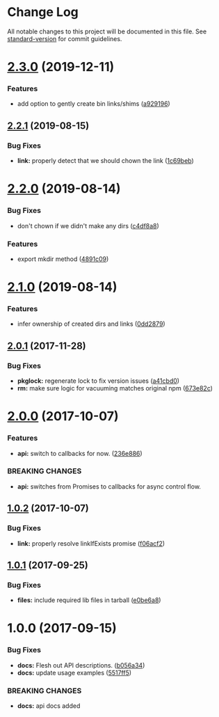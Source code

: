 # Change Log

All notable changes to this project will be documented in this file. See [standard-version](https://github.com/conventional-changelog/standard-version) for commit guidelines.

<a name="2.3.0"></a>
# [2.3.0](https://github.com/npm/gentle-fs/compare/v2.2.1...v2.3.0) (2019-12-11)


### Features

* add option to gently create bin links/shims ([a929196](https://github.com/npm/gentle-fs/commit/a929196))



<a name="2.2.1"></a>
## [2.2.1](https://github.com/npm/gentle-fs/compare/v2.2.0...v2.2.1) (2019-08-15)


### Bug Fixes

* **link:** properly detect that we should chown the link ([1c69beb](https://github.com/npm/gentle-fs/commit/1c69beb))



<a name="2.2.0"></a>
# [2.2.0](https://github.com/npm/gentle-fs/compare/v2.1.0...v2.2.0) (2019-08-14)


### Bug Fixes

* don't chown if we didn't make any dirs ([c4df8a8](https://github.com/npm/gentle-fs/commit/c4df8a8))


### Features

* export mkdir method ([4891c09](https://github.com/npm/gentle-fs/commit/4891c09))



<a name="2.1.0"></a>
# [2.1.0](https://github.com/npm/gentle-fs/compare/v2.0.1...v2.1.0) (2019-08-14)


### Features

* infer ownership of created dirs and links ([0dd2879](https://github.com/npm/gentle-fs/commit/0dd2879))



<a name="2.0.1"></a>
## [2.0.1](https://github.com/npm/gentle-fs/compare/v2.0.0...v2.0.1) (2017-11-28)


### Bug Fixes

* **pkglock:** regenerate lock to fix version issues ([a41cbd0](https://github.com/npm/gentle-fs/commit/a41cbd0))
* **rm:** make sure logic for vacuuming matches original npm ([673e82c](https://github.com/npm/gentle-fs/commit/673e82c))



<a name="2.0.0"></a>
# [2.0.0](https://github.com/npm/gentle-fs/compare/v1.0.2...v2.0.0) (2017-10-07)


### Features

* **api:** switch to callbacks for now. ([236e886](https://github.com/npm/gentle-fs/commit/236e886))


### BREAKING CHANGES

* **api:** switches from Promises to callbacks for async control flow.



<a name="1.0.2"></a>
## [1.0.2](https://github.com/npm/gentle-fs/compare/v1.0.1...v1.0.2) (2017-10-07)


### Bug Fixes

* **link:** properly resolve linkIfExists promise ([f06acf2](https://github.com/npm/gentle-fs/commit/f06acf2))



<a name="1.0.1"></a>
## [1.0.1](https://github.com/npm/gentle-fs/compare/v1.0.0...v1.0.1) (2017-09-25)


### Bug Fixes

* **files:** include required lib files in tarball ([e0be6a8](https://github.com/npm/gentle-fs/commit/e0be6a8))



<a name="1.0.0"></a>
# 1.0.0 (2017-09-15)


### Bug Fixes

* **docs:** Flesh out API descriptions. ([b056a34](https://github.com/npm/gentle-fs/commit/b056a34))
* **docs:** update usage examples ([5517ff5](https://github.com/npm/gentle-fs/commit/5517ff5))


### BREAKING CHANGES

* **docs:** api docs added
